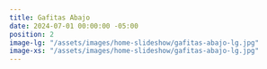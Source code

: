 ```yaml
---
title: Gafitas Abajo
date: 2024-07-01 00:00:00 -05:00
position: 2
image-lg: "/assets/images/home-slideshow/gafitas-abajo-lg.jpg"
image-xs: "/assets/images/home-slideshow/gafitas-abajo-lg.jpg"
---
```


